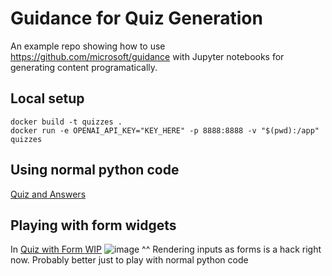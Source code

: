 # Guidance for Quiz Generation

An example repo showing how to use https://github.com/microsoft/guidance with Jupyter notebooks for generating content programatically.

## Local setup
```
docker build -t quizzes .
docker run -e OPENAI_API_KEY="KEY_HERE" -p 8888:8888 -v "$(pwd):/app" quizzes
```

## Using normal python code

[Quiz and Answers](./Quiz%20and%20Answers.ipynb)

## Playing with form widgets
In [Quiz with Form WIP](./main/Quiz%20with%20Form%20WIP.ipynb)
![image](https://github.com/jmandel/guidance-guidance/assets/313089/fbcbf8f5-1f91-4e21-a997-568dada4e9e7)
^^ Rendering inputs as forms is a hack right now. Probably better just to play with normal python code
